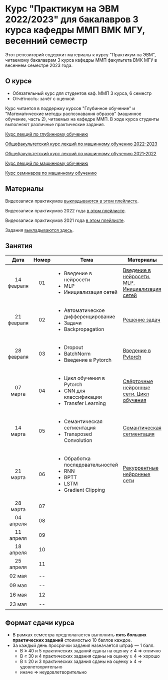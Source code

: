 # Курс "Практикум на ЭВМ 2022/2023" для бакалавров 3 курса кафедры ММП ВМК МГУ, весенний семестр

Этот репозиторий содержит материалы к курсу "Практикум на ЭВМ", читаемому бакалаврам 3 курса кафедры ММП факультета ВМК МГУ в весеннем семестре 2023 года.

## О курсе

* Обязательный курс для студентов каф. ММП 3 курса, 6 семестр
* Отчётность: зачёт с оценкой

Курс читается в поддержку курсов "Глубинное обучение" и "Математические методы распознавания образов" (машинное обучение, часть 2), читаемых на кафедре ММП. В ходе курса студенты выполняют различные практические задания.

[Курс лекций по глубинному обучению](https://github.com/Dyakonov/DL)

[Общефакультетский курс лекций по машинному обучению 2022-2023](https://github.com/MSU-ML-COURSE/ML-COURSE-22-23)

[Общефакультетский курс лекций по машинному обучению 2021-2022](https://github.com/MSU-ML-COURSE/ML-COURSE-21-22)

[Курс лекций по машинному обучению](http://www.machinelearning.ru/wiki/index.php?title=%D0%9C%D0%B0%D1%82%D0%B5%D0%BC%D0%B0%D1%82%D0%B8%D1%87%D0%B5%D1%81%D0%BA%D0%B8%D0%B5_%D0%BC%D0%B5%D1%82%D0%BE%D0%B4%D1%8B_%D1%80%D0%B0%D1%81%D0%BF%D0%BE%D0%B7%D0%BD%D0%B0%D0%B2%D0%B0%D0%BD%D0%B8%D1%8F_%D0%BE%D0%B1%D1%80%D0%B0%D0%B7%D0%BE%D0%B2_%28%D0%BA%D1%83%D1%80%D1%81_%D0%BB%D0%B5%D0%BA%D1%86%D0%B8%D0%B9%2C_%D0%92.%D0%92.%D0%9A%D0%B8%D1%82%D0%BE%D0%B2%29)

[Курс семинаров по машинному обучению](https://github.com/mmp-mmro-team/mmp_mmro_spring_2022)

## Материалы

Видеозаписи практикумов [выкладываются в этом плейлисте](https://www.youtube.com/playlist?list=PLVF5PzSHILHTxlapj_O-drSuzOdZ4XAVG).

Видеозаписи практикумов 2022 года [в этом плейлисте](https://youtube.com/playlist?list=PLVF5PzSHILHQVzBxACB3-UQr8BmhoDEIn).

Видеозаписи практикумов 2021 года [в этом плейлисте](https://www.youtube.com/playlist?list=PLVF5PzSHILHRH_HD4SzuaAz05eByyqYMl).

Задания [выкладываются здесь](https://github.com/mmp-practicum-team/mmp_practicum_spring_2023/tree/main/Tasks).


## Занятия

| Дата | Номер | Тема | Материалы | ДЗ |
| :---: | :---: | --- | --- | --- |
| 14 февраля  | 01  | <ul><li>Введение в нейросети</li><li>MLP</li><li>Инициализация сетей</li></ul> | [Введение в нейросети. MLP. Инициализация сетей](Seminars/Seminar%2001/Введение%20в%20нейросети.%20MLP.%20Инициализация%20сетей.ipynb) | ¯\\\_(ツ)\_/¯ |
| 21 февраля  | 02  | <ul><li>Автоматическое дифференцирование</li><li>Задачи</li><li>Backpropagation</li></ul>     | [Решение задач](Seminars/Seminar%2002/tasks.pdf) | ¯\\\_(ツ)\_/¯ |
| 28 февраля  | 03  | <ul><li>Dropout</li><li>BatchNorm</li><li>Введение в Pytorch</li></ul> | [Введение в Pytorch](Seminars/Seminar%2003/Основы%20Pytorch.ipynb) |[Полносвязная нейронная сеть на numpy](Tasks/Task%2001/task_01.ipynb) |
| 07 марта    | 04  | <ul><li>Цикл обучения в Pytorch</li><li>CNN для классификации</li><li>Transfer Learning</li></ul> | [Свёрточные нейронные сети. Цикл обучения](Seminars/Seminar%2004/Свёрточные%20нейронные%20сети.ipynb) | ¯\\\_(ツ)\_/¯ |
| 14 марта    | 05  | <ul><li>Семантическая сегментация</li><li>Transposed Convolution</li></ul> | [Семантическая сегментация](Seminars/Seminar%2005/Семантическая%20Сегментация.ipynb) | [Сегментация изображений](Tasks/Task%2002/task_02.ipynb) |
| 21 марта    | 06  | <ul><li>Обработка последовательностей</li><li>RNN</li><li>BPTT</li><li>LSTM</li><li>Gradient Clipping</li></ul> | [Рекуррентные нейронные сети](Seminars/Seminar%2006/Рекуррентные%20Нейронные%20Сети.ipynb)  | ¯\\\_(ツ)\_/¯ |
| 28 марта    | 07  |                                      |                                                                    | ¯\\\_(ツ)\_/¯ |
| 04 апреля   | 08  |                                      |                                                                    | ¯\\\_(ツ)\_/¯ |
| 11 апреля   | 09  |                                      |                                                                    | ¯\\\_(ツ)\_/¯ |
| 18 апреля   | 10  |                                      |                                                                    | ¯\\\_(ツ)\_/¯ |
| 25 апреля   | 11  |                                      |                                                                    | ¯\\\_(ツ)\_/¯ |
| 02 мая      | --  |                                      |                                                                    | ¯\\\_(ツ)\_/¯ |
| 09 мая      | --  |                                      |                                                                    | ¯\\\_(ツ)\_/¯ |
| 16 мая      | 12  |                                      |                                                                    | ¯\\\_(ツ)\_/¯ |
| 23 мая      | --  |                                      |                                                                    | ¯\\\_(ツ)\_/¯ |


## Формат сдачи курса

* В рамках семестра предполагается выполнить **пять больших практических заданий** стоимостью 10 баллов каждое.
* За каждый день просрочки задания назначается штраф — 1 балл.
  * B ≥ 40 и 5 практических заданий сданы на оценку ≥ 4 ⇒ отлично
  * B ≥ 30 и 4 практических задания сданы на оценку ≥ 4 ⇒ хорошо
  * B ≥ 20 и 3 практических задания сданы на оценку ≥ 4 ⇒ удовлетворительно
  * иначе ⇒ неудовлетворительно
